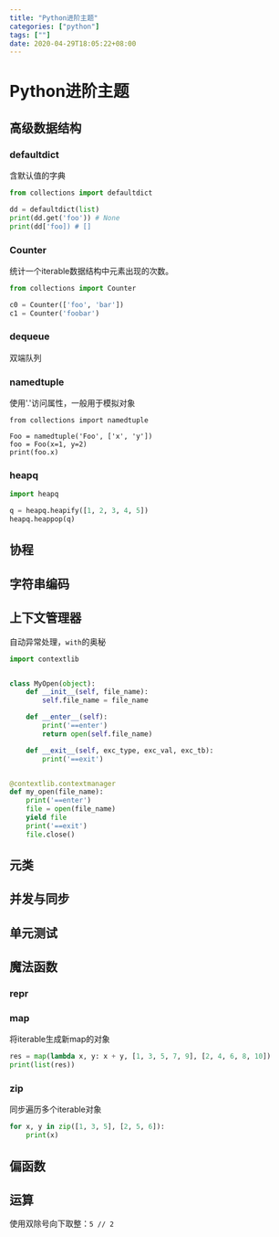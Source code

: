 ```yaml
---
title: "Python进阶主题"
categories: ["python"]
tags: [""]
date: 2020-04-29T18:05:22+08:00
---
```


# Python进阶主题

## 高级数据结构

### defaultdict

含默认值的字典

```python
from collections import defaultdict

dd = defaultdict(list)
print(dd.get('foo')) # None
print(dd['foo]) # []
```

### Counter

统计一个iterable数据结构中元素出现的次数。

```python
from collections import Counter

c0 = Counter(['foo', 'bar'])
c1 = Counter('foobar')
```

### dequeue

双端队列

### namedtuple

使用'.'访问属性，一般用于模拟对象

```pyt
from collections import namedtuple

Foo = namedtuple('Foo', ['x', 'y'])
foo = Foo(x=1, y=2)
print(foo.x)
```

### heapq

```python
import heapq

q = heapq.heapify([1, 2, 3, 4, 5])
heapq.heappop(q)
```

## 协程

## 字符串编码

## 上下文管理器

自动异常处理，`with`的奥秘

```python
import contextlib


class MyOpen(object):
    def __init__(self, file_name):
        self.file_name = file_name

    def __enter__(self):
        print('==enter')
        return open(self.file_name)

    def __exit__(self, exc_type, exc_val, exc_tb):
        print('==exit')


@contextlib.contextmanager
def my_open(file_name):
    print('==enter')
    file = open(file_name)
    yield file
    print('==exit')
    file.close()

```

## 元类

## 并发与同步

## 单元测试

## 魔法函数

### __repr__

### map

将iterable生成新map的对象

```python
res = map(lambda x, y: x + y, [1, 3, 5, 7, 9], [2, 4, 6, 8, 10])
print(list(res))
```

### zip

同步遍历多个iterable对象

```python
for x, y in zip([1, 3, 5], [2, 5, 6]):
    print(x)
```

## 偏函数

## 运算

使用双除号向下取整：`5 // 2`
